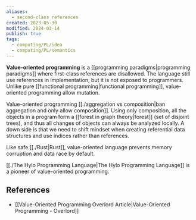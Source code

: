 ```yaml
---
aliases:
  - second-class references
created: 2023-05-30
modified: 2024-03-14
publish: true
tags:
  - computing/PL/idea
  - computing/PL/semantics
---
```


**Value-oriented programming** is a [[programming paradigms|programming paradigms]] where first-class references are disallowed. The language still use references in implementation, but it is not exposed to programmers. Unlike pure [[functional programming|functional programming]], value-oriented programming allow mutation.

Value-oriented programming [[./aggregation vs composition|ban aggregation and only allow composition]]. Using only composition, all the objects in a program form a [[forest in graph theory|forest]] (set of disjoint trees), and thus all changes of objects can always be analyzed locally. A down side is that we need to shift mindset when creating referential data structures and use indices rather than references.

Like safe [[./Rust|Rust]], value-oriented language prevents memory corruption and data race by default.

[[./The Hylo Programming Language|The Hylo Programming Language]] is a pioneer of value-oriented programming.

## References
- [[Value-Oriented Programming Overlord Article|Value-Oriented Programming - Overlord]]